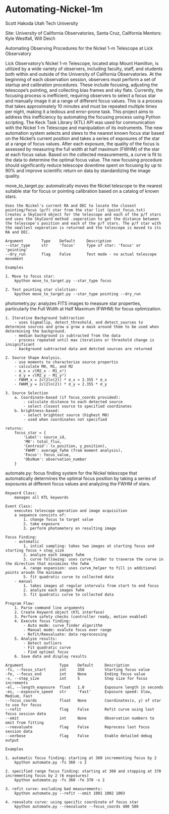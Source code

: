 # Automating-Nickel-1m

Scott Hakoda
Utah Tech University 

Site: University of California Observatories, Santa Cruz, California 
Mentors: Kyle Westfall, Will Deich

Automating Observing Procedures for the Nickel 1-m Telescope at Lick Observatory

Lick Observatory’s Nickel 1-m Telescope, located atop Mount Hamilton, is utilized by a wide variety of observers, including faculty, staff, and students both within and outside of the University of California Observatories. At the beginning of each observation session, observers must perform a set of startup and calibration procedures. These include focusing, adjusting the telescope’s pointing, and collecting bias frames and sky flats. Currently, the focusing process is inefficient, requiring observers to select a focus star and manually image it at a range of different focus values. This is a process that takes approximately 10 minutes and must be repeated multiple times per night, making it a tedious and error-prone task. This project aims to address this inefficiency by automating the focusing process using Python scripting. The Keck Task Library (KTL) API was used for communication with the Nickel 1-m Telescope and manipulation of its instruments.  The new automation system selects and slews to the nearest known focus star based on the Nickel’s current position and takes a series of exposures of the star at a range of focus values. After each exposure, the quality of the focus is assessed by measuring the full width at half maximum (FWHM) of the star at each focus value. Based on the collected measurements, a curve is fit to the data to determine the optimal focus value. The new focusing procedure should significantly reduce telescope downtime spent on focusing by up to 90% and improve scientific return on data by standardizing the image quality. 


move_to_target.py:
    automatically moves the Nickel telescope to the nearest suitable star for focus or pointing calibration based on a catalog of known stars.

    Uses the Nickel's current RA and DEC to locate the closest pointing/focus (p/f) star from the star list (point_focus.txt)
    Creates a SkyCoord object for the telescope and each of the p/f stars and uses the SkyCoord method .seperation to get the distance between the telescope's position and each of the p/f stars. The p/f star with the smallest seperation is returned and the telescope is moved to its RA and DEC.

    Argument	    Type	Default	    Description
    --star_type     str	    'focus'	    Type of star: 'focus' or 'pointing'
    --dry_run	    flag	False	    Test mode - no actual telescope movement

    Examples

    1. Move to focus star:
        kpython move_to_target.py --star_type focus
    
    2. Test pointing star slelction:
        kpython move_to_target.py --star_type pointing --dry_run


photometry.py:
    analyzes FITS images to measure star properties, particularly the Full Width at Half Maximum (FWHM) for focus optimization.

    1. Iterative Background Subtraction
        - uses SigmaClip, detect_threshold, and detect_sources to determine sources and grow a grow a mask around them to be used when determining the background. 
        - median background is subtracted from the data 
        - process repeated until max iterations or threshold change is insignificant 
        - background subtracted data and detcted sources are returned
    
    2. Source Shape Analysis. 
        - use moments to characterize source propertis 
        - calculate M0, M1, and M2
        - σ_x = √(M2_x - M1_x²)
        - σ_y = √(M2_y - M1_y²)
        - FWHM_x = 2√(2ln(2)) * σ_x ≈ 2.355 * σ_x
        - FWHM_y = 2√(2ln(2)) * σ_y ≈ 2.355 * σ_y

    3. Source Selection
        a. Coordinate-based (if focus_coords provided):
            - calculate distance to each detected source 
            - select closest source to specified coordinates
        b. brightness-based:
            - select brightest source (highest M0)
            - used when coordinates not specified
    
    returns:    
        focus_star = {
            'Label': source_id,
            'M0': total_flux,
            'Centroid': (x_position, y_position),
            'FWHM': average_fwhm (from moment analysis),
            'Focus': focus_value,
            'ObsNum': observation_number
        }


automate.py:
    focus finding system for the Nickel telescope that automatically determines the optimal focus position by taking a series of exposures at different focus values and analyzing the FWHM of stars. 

    Keyword Class:
        manages all KTL keywords

    Event Class:
        executes telescope operation and image acquisition 
        a sequence consists of:
            1. change focus to target value
            2. take exposure
            3. perform photometery on resulting image 

    Focus Finding:
        - automatic
            1. intial sampling: takes two images at starting focus and starting focus + step_size
            2. analyze each images fwhm
            3. curve following: uses curve_finder to traverse the curve in the direction that minimizes the fwhm
            4. range expansion: uses curve_helper to fill in additional points aroudn the minimum 
            5. fit quadratic curve to collected data
        - manual
            1. takes images at regular intervals from start to end focus
            2. analyze each images fwhm 
            3. fit quadratic curve to collected data

    Program Flow:
        1. Parse command line arguments
        2. Create Keyword object (KTL interface)
        3. Perform safety checks (controller ready, motion enabled)
        4. Execute focus finding:
            - Auto mode: curve_finder algorithm
            - Manual mode: evalute focus over range
            - Refit/Reevaluate: data reprocessing
        5. Analyze results:
            - Detect outliers
            - Fit quadratic curve
            - Find optimal focus
        6. Save data and display results

    Argument	            Type    Default	    Description
    -fs, --focus_start	    int	    350	        Starting focus value
    -fe, --focus_end	    int	    None	    Ending focus value 
    -s, --step_size	        int	    5	        Step size for focus increments
    -el, --length_exposure	float	1.0	        Exposure length in seconds
    -es, --exposure_speed	str	    'Fast'	    Exposure speed: Slow, Medium, Fast
    --focus_coords	        float   None	    Coordinates(x, y) of star to use for focus
    --refit	                flag	False	    Refit curve using last focus session data
    --omit	                int 	None	    Observation numbers to omit from fitting
    --reevaluate	        flag	False	    Reprocess last focus session data
    --verbose	            flag	False	    Enable detailed debug output

    Examples

    1. automatic focus finding: starting at 360 incrementing focus by 2
        kpython automate.py -fs 360 -s 2

    2. specified range focus finding: starting at 360 and stopping at 370 incrementing focus by 2 (6 exposures)
        kpython automate.py -fs 360 -fe 370 -s 2

    3. refit curve: excluding bad measurements:
        kpython automate.py --refit --omit 1001 1002 1003

    4. reevalute curve: using specific coordinate of focus star
        kpython automate.py --reevaluate --focus_coords 480 580 